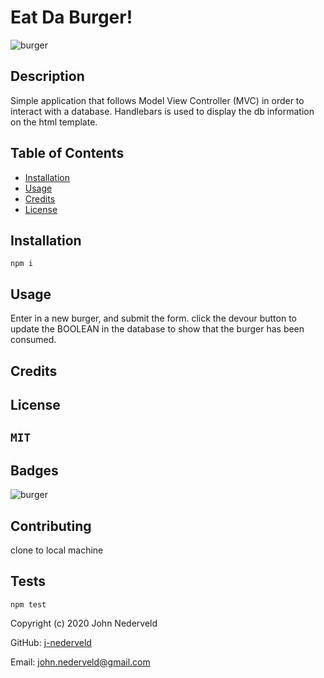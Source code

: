 
  # Eat Da Burger!

  ![burger](https://img.shields.io/github/languages/top/j-nederveld/burger)

## Description 

Simple application that follows Model View Controller (MVC) in order to interact with a database. Handlebars is used to display the db information on the html template.

## Table of Contents

* [Installation](#installation)
* [Usage](#usage)
* [Credits](#credits)
* [License](#license)


## Installation
`
npm i
`
## Usage 

Enter in a new burger, and submit the form. click the devour button to update the BOOLEAN in the database to show that the burger has been consumed.

## Credits



## License
`
MIT
`
---

## Badges

![burger](https://img.shields.io/github/languages/top/j-nederveld/burger)

## Contributing

clone to local machine

## Tests
`
npm test
`


Copyright (c) 2020 John Nederveld

GitHub: [j-nederveld](https://github.com/j-nederveld)

Email: john.nederveld@gmail.com

